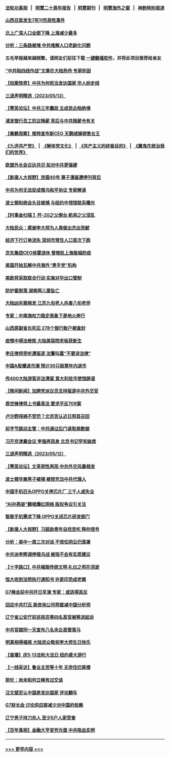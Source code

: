 #### [法轮功真相](https://github.com/gfw-breaker/truth/blob/master/README.md?t=0) &nbsp;&nbsp;|&nbsp;&nbsp; [明慧二十周年报告](https://github.com/gfw-breaker/mh-reports/blob/master/README.md?t=0) &nbsp;&nbsp;|&nbsp;&nbsp;[明慧期刊](https://github.com/gfw-breaker/mh-qikan) &nbsp;&nbsp;|&nbsp;&nbsp; [明慧海外之窗](https://github.com/gfw-breaker/mh-news/blob/master/README.md?t=0) &nbsp;&nbsp;|&nbsp;&nbsp; [神韵特别报道](https://github.com/gfw-breaker/mh-news/blob/master/shenyun.md?t=0)
#### [山西吕梁发生7死11伤恶性事件](../pages/nsc413/n13996591.md?t=05141843) 
#### [北上广深人口全部下降 上海减少最多](../pages/nsc413/n13996309.md?t=05141843) 
#### [分析：三条路被堵 中共难解人口老龄化问题](../pages/nsc413/n13995295.md?t=05141843) 
#### 五毛举报越来越频繁，请网友们前往下载 [一键翻墙软件](https://github.com/gfw-breaker/ssr-accounts)，并将此项目推荐给亲友
#### [“中共陷四线作战”文章在大陆热传 专家析因](../pages/nsc413/n13995278.md?t=05141843) 
#### [【拍案惊奇】中共为何拒当发达国家 华人纷走线](../pages/nsc413/n13996200.md?t=05141843) 
#### [三退声明精选（2023/05/13）](../pages/nsc413/n13996245.md?t=05141843) 
#### [【菁英论坛】中共三年蠢政 五成民企陷绝境](../pages/nsc413/n13996197.md?t=05141843) 
#### [浦发银行员工抗议降薪 背后与中共限薪令有关](../pages/nsc413/n13996170.md?t=05141843) 
#### [【秦鹏观察】推特宣布新CEO 天鹅绒锤销售女王](../pages/nsc413/n13996145.md?t=05141843) 
#### [《九评共产党》](https://github.com/begood0513/9ping.md/blob/master/README.md) &nbsp;|&nbsp; [《解体党文化》](../../../../jtdwh.md/blob/master/README.md)  &nbsp;|&nbsp; [《共产主义的终极目的》](../../../../gczydzjmd.md/blob/master/README.md) &nbsp;|&nbsp; [《魔鬼在统治我们的世界》](../../../../mgztzwmdsj.md/blob/master/README.md) 
#### [欧盟外长会议达共识 拟对中共更强硬](../pages/nsc413/n13996112.md?t=05141843) 
#### [【新唐人大视野】连载40年 尊子漫画遭停刊背后](../pages/nsc413/n13996140.md?t=05141843) 
#### [中共为何无法促成俄乌和平协议 专家解读](../pages/nsc413/n13996123.md?t=05141843) 
#### [波士顿和统会头目被捕 与纽约中领馆联系曝光](../pages/nsc413/n13995315.md?t=05141843) 
#### [【时事金扫描 】歼-20之父倒台 航母之父淫乱](../pages/nsc413/n13995199.md?t=05141843) 
#### [大陆民众：感谢李大师为人类做出杰出贡献](../pages/nsc413/n13996095.md?t=05141843) 
#### [经济下行订单流失 深圳市常住人口首次下跌](../pages/nsc413/n13996071.md?t=05141843) 
#### [京东集团CEO徐雷退休 曾暗批上海极端防疫](../pages/nsc413/n13996025.md?t=05141843) 
#### [美国开始瓦解中共海外“黑手党”机构](../pages/nsc413/n13995809.md?t=05141843) 
#### [美欧将采取联合行动 实施对华出口管制](../pages/nsc413/n13995866.md?t=05141843) 
#### [防护窗脱落 湖南两儿童坠亡](../pages/nsc413/n13995795.md?t=05141843) 
#### [大陆凶杀案频发 江苏九旬老人杀害八旬老伴](../pages/nsc413/n13995840.md?t=05141843) 
#### [专家：中南海权力稳定表象下是地火奔行](../pages/nsc413/n13995754.md?t=05141843) 
#### [山西原副省长死后 278个银行账户被查封](../pages/nsc413/n13995760.md?t=05141843) 
#### [疫情中得法修炼 大陆美容院老板获新生](../pages/nsc413/n13995717.md?t=05141843) 
#### [李庄律师旁听遭驱逐 法警叫嚣“不要讲法律”](../pages/nsc413/n13995729.md?t=05141843) 
#### [中国A股爆退市潮 预计30只股票年内退市](../pages/nsc413/n13995716.md?t=05141843) 
#### [传400大陆游客非法滞留 意大利驻华使馆辟谣](../pages/nsc413/n13995566.md?t=05141843) 
#### [【晚间新闻】加跨党派议员支持驱逐中共外交官](../pages/nsc413/n13995106.md?t=05141843) 
#### [周世锋律师上书最高法 要求平反709案](../pages/nsc413/n13995211.md?t=05141843) 
#### [卢沙野闯祸不受罚？北京否认近日将其召回](../pages/nsc413/n13995403.md?t=05141843) 
#### [前字节跳动主管：中共通过后门读取美数据](../pages/nsc413/n13995390.md?t=05141843) 
#### [习开京津冀会议 李强再现身 北京书记罕有缺席](../pages/nsc413/n13995263.md?t=05141843) 
#### [三退声明精选（2023/05/12）](../pages/nsc413/n13995311.md?t=05141843) 
#### [【菁英论坛】文革邪性再现 中共外交风暴频发](../pages/nsc413/n13995139.md?t=05141843) 
#### [波士顿华裔男子被捕 被控充当中共代理人](../pages/nsc413/n13995143.md?t=05141843) 
#### [中国手机巨头OPPO关停芯片厂 三千人或失业](../pages/nsc413/n13995142.md?t=05141843) 
#### [“AI孙燕姿”翻唱爆红网络 版权争议引关注](../pages/nsc413/n13994967.md?t=05141843) 
#### [智能手机需求下降 OPPO关闭芯片研发部门](../pages/nsc413/n13994948.md?t=05141843) 
#### [【新唐人大视野】习鼓励青年自找苦吃 释何信号](../pages/nsc413/n13995092.md?t=05141843) 
#### [分析：美中一周三次对话 不信任阴云仍笼罩](../pages/nsc413/n13995004.md?t=05141843) 
#### [中共派李辉调停俄乌战 被指不会有实质建议](../pages/nsc413/n13995061.md?t=05141843) 
#### [【十字路口】中共摧毁传统文明 礼仪之邦在消逝](../pages/nsc413/n13994835.md?t=05141843) 
#### [恒大收到法院执行通知书 许家印恐成老赖](../pages/nsc413/n13995068.md?t=05141843) 
#### [G7峰会前中共环日军演 专家：或适得其反](../pages/nsc413/n13994758.md?t=05141843) 
#### [回应中共打压 美咨询公司将裁减中国分析师](../pages/nsc413/n13995086.md?t=05141843) 
#### [辽宁省公安厅前巡视员等四名高官被移送起诉](../pages/nsc413/n13994722.md?t=05141843) 
#### [中共官媒同一天宣布八名央企高管落马](../pages/nsc413/n13994748.md?t=05141843) 
#### [明真相得福报 大陆民众敬祝李大师生日快乐](../pages/nsc413/n13994287.md?t=05141843) 
#### [【直播】庆5‧13法轮大法日 纽约盛大游行](../pages/nsc413/n13992381.md?t=05141843) 
#### [【一线采访】鲁业主苦等十年 无奈住烂尾楼](../pages/nsc413/n13994994.md?t=05141843) 
#### [耶伦：尚未和何立峰有过交谈](../pages/nsc413/n13994845.md?t=05141843) 
#### [汪文斌否认中国是发达国家 评论翻车](../pages/nsc413/n13994803.md?t=05141843) 
#### [G7财长会 讨论供应链减少对中国的依赖](../pages/nsc413/n13994903.md?t=05141843) 
#### [辽宁男子持刀杀人 至少5户人家受害](../pages/nsc413/n13994754.md?t=05141843) 
#### [【百年真相】金融大亨变穷光蛋 中共吸血实例](../pages/nsc413/n13994084.md?t=05141843) 

----
#### [ >>> 更早内容 <<< ](../indexes/nsc413-earlier.md)
